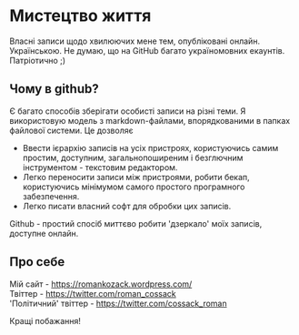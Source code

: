 # Мистецтво життя
Власні записи щодо хвилюючих мене тем, опубліковані онлайн. 
Українською. Не думаю, що на GitHub багато україномовних екаунтів. Патріотично ;)

## Чому в github?
Є багато способів зберігати особисті записи на різні теми. Я використовую модель з markdown-файлами, впорядкованими в папках файлової системи. Це дозволяє 
- Ввести ієрархію записів на усіх пристроях, користуючись самим простим, доступним, загальнопоширеним і безглючним інструментом - текстовим редактором.
- Легко переносити записи між пристроями, робити бекап, користуючись мінімумом самого простого програмного забезпечення.
- Легко писати власний софт для обробки цих записів.

Github - простий спосіб миттєво робити 'дзеркало' моїх записів, доступне онлайн.  

## Про себе
Мій сайт - https://romankozack.wordpress.com/  
Твіттер - https://twitter.com/roman_cossack  
'Політичний' твіттер - https://twitter.com/cossack_roman

Кращі побажання!
